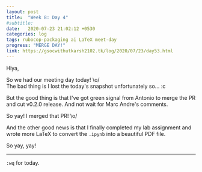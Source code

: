 ```yaml
---
layout: post
title:  "Week 8: Day 4"
#subtitle:
date:   2020-07-23 21:02:12 +0530
categories: log
tags: rubocop-packaging ai LaTeX meet-day
progress: "MERGE DAY!"
link: https://gsocwithutkarsh2102.tk/log/2020/07/23/day53.html
---
```


Hiya,

So we had our meeting day today! \o/  
The bad thing is I lost the today's snapshot unfortunately so... :c

But the good thing is that I've got green signal from Antonio to merge the
PR and cut v0.2.0 release. And not wait for Marc Andre's comments.

So yay! I merged that PR! \o/

And the other good news is that I finally completed my lab assignment and
wrote more LaTeX to convert the `.ipynb` into a beautiful PDF file.

So yay, yay!

---

`:wq` for today.
